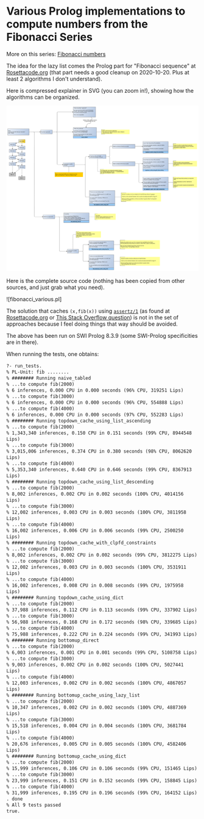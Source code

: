 # Various Prolog implementations to compute numbers from the Fibonacci Series 

More on this series: [Fibonacci numbers](https://en.wikipedia.org/wiki/Fibonacci_number)

The idea for the lazy list comes the Prolog part for "Fibonacci sequence" at [Rosettacode.org](http://rosettacode.org/wiki/Fibonacci_sequence#Prolog) (that part needs a good cleanup on 2020-10-20. Plus at least 2 algorithms I don't understand).

Here is compressed explainer in SVG (you can zoom in!), showing how the algorithms can be organized.

![Approaches](Fibonacci.svg)

Here is the complete source code (nothing has been copied from other sources, and just grab what you need).

![fibonacci_various.pl]

The solution that caches `(x,fib(x))` using [`assertz/1`](https://eu.swi-prolog.org/pldoc/doc_for?object=assertz/1) (as found at [Rosettacode.org](http://rosettacode.org/wiki/Fibonacci_sequence#Prolog) or [This Stack Overflow question](https://stackoverflow.com/questions/16358747/why-this-dynamic-version-of-fibonacci-program-is-incredibly-faster-then-this-oth)) is not in the set of approaches because I feel doing things that way should be avoided.

The above has been run on SWI Prolog 8.3.9 (some SWI-Prolog specificities are in there).

When running the tests, one obtains:

```
?- run_tests.
% PL-Unit: fib ........
% ######## Running naive_tabled                                                                                                                                                                                                              
% ...to compute fib(2000)                                                                                                                                                                                                                    
% 6 inferences, 0.000 CPU in 0.000 seconds (96% CPU, 319251 Lips)
% ...to compute fib(3000)
% 6 inferences, 0.000 CPU in 0.000 seconds (96% CPU, 554888 Lips)
% ...to compute fib(4000)
% 6 inferences, 0.000 CPU in 0.000 seconds (97% CPU, 552283 Lips)
% ######## Running topdown_cache_using_list_ascending
% ...to compute fib(2000)                                                                                                                                                                                                                    
% 1,343,340 inferences, 0.150 CPU in 0.151 seconds (99% CPU, 8944548 Lips)
% ...to compute fib(3000)
% 3,015,006 inferences, 0.374 CPU in 0.380 seconds (98% CPU, 8062620 Lips)
% ...to compute fib(4000)
% 5,353,340 inferences, 0.640 CPU in 0.646 seconds (99% CPU, 8367913 Lips)
% ######## Running topdown_cache_using_list_descending
% ...to compute fib(2000)
% 8,002 inferences, 0.002 CPU in 0.002 seconds (100% CPU, 4014156 Lips)
% ...to compute fib(3000)
% 12,002 inferences, 0.003 CPU in 0.003 seconds (100% CPU, 3811958 Lips)
% ...to compute fib(4000)
% 16,002 inferences, 0.006 CPU in 0.006 seconds (99% CPU, 2500250 Lips)
% ######## Running topdown_cache_with_clpfd_constraints
% ...to compute fib(2000)
% 8,002 inferences, 0.002 CPU in 0.002 seconds (99% CPU, 3812275 Lips)
% ...to compute fib(3000)
% 12,002 inferences, 0.003 CPU in 0.003 seconds (100% CPU, 3531911 Lips)
% ...to compute fib(4000)
% 16,002 inferences, 0.008 CPU in 0.008 seconds (99% CPU, 1975958 Lips)
% ######## Running topdown_cache_using_dict
% ...to compute fib(2000)
% 37,988 inferences, 0.112 CPU in 0.113 seconds (99% CPU, 337902 Lips)
% ...to compute fib(3000)
% 56,988 inferences, 0.168 CPU in 0.172 seconds (98% CPU, 339685 Lips)
% ...to compute fib(4000)
% 75,988 inferences, 0.222 CPU in 0.224 seconds (99% CPU, 341993 Lips)
% ######## Running bottomup_direct
% ...to compute fib(2000)
% 6,003 inferences, 0.001 CPU in 0.001 seconds (99% CPU, 5108758 Lips)
% ...to compute fib(3000)
% 9,003 inferences, 0.002 CPU in 0.002 seconds (100% CPU, 5027441 Lips)
% ...to compute fib(4000)
% 12,003 inferences, 0.002 CPU in 0.002 seconds (100% CPU, 4867057 Lips)
% ######## Running bottomup_cache_using_lazy_list
% ...to compute fib(2000)
% 10,347 inferences, 0.002 CPU in 0.002 seconds (100% CPU, 4887369 Lips)
% ...to compute fib(3000)
% 15,518 inferences, 0.004 CPU in 0.004 seconds (100% CPU, 3681784 Lips)
% ...to compute fib(4000)
% 20,676 inferences, 0.005 CPU in 0.005 seconds (100% CPU, 4582406 Lips)
% ######## Running bottomup_cache_using_dict
% ...to compute fib(2000)
% 15,999 inferences, 0.106 CPU in 0.106 seconds (99% CPU, 151465 Lips)
% ...to compute fib(3000)
% 23,999 inferences, 0.151 CPU in 0.152 seconds (99% CPU, 158845 Lips)
% ...to compute fib(4000)
% 31,999 inferences, 0.195 CPU in 0.196 seconds (99% CPU, 164152 Lips)
. done
% All 9 tests passed
true.
```

